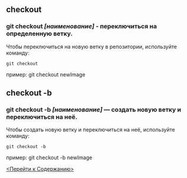## checkout

### **git checkout *[наименование]*** - переключиться на определенную ветку.


Чтобы переключиться на новую ветку в репозитории, используйте команду:
```bash=
git checkout
```
пример:
git checkout newImage

## checkout -b 

### **git checkout -b *[наименование]*** — создать новую ветку и переключиться на неё.

Чтобы создать новую ветку и переключиться на неё, используйте команду:
```bash=
git checkout -b
```

пример:
git checkout -b newImage

[<Перейти к Содержанию>](./readme.md)
